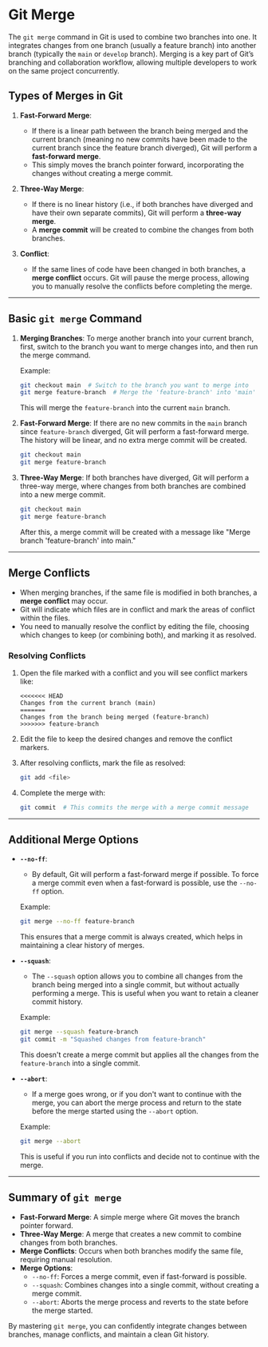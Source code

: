 # Git Merge

The `git merge` command in Git is used to combine two branches into one. It integrates changes from one branch (usually a feature branch) into another branch (typically the `main` or `develop` branch). Merging is a key part of Git’s branching and collaboration workflow, allowing multiple developers to work on the same project concurrently.

## Types of Merges in Git

1. **Fast-Forward Merge**:
   - If there is a linear path between the branch being merged and the current branch (meaning no new commits have been made to the current branch since the feature branch diverged), Git will perform a **fast-forward merge**.
   - This simply moves the branch pointer forward, incorporating the changes without creating a merge commit.

2. **Three-Way Merge**:
   - If there is no linear history (i.e., if both branches have diverged and have their own separate commits), Git will perform a **three-way merge**.
   - A **merge commit** will be created to combine the changes from both branches.

3. **Conflict**:
   - If the same lines of code have been changed in both branches, a **merge conflict** occurs. Git will pause the merge process, allowing you to manually resolve the conflicts before completing the merge.

---

## Basic `git merge` Command

1. **Merging Branches**:
   To merge another branch into your current branch, first, switch to the branch you want to merge changes into, and then run the merge command.

   Example:

   ```bash
   git checkout main  # Switch to the branch you want to merge into
   git merge feature-branch  # Merge the 'feature-branch' into 'main'
   ```

   This will merge the `feature-branch` into the current `main` branch.

2. **Fast-Forward Merge**:
   If there are no new commits in the `main` branch since `feature-branch` diverged, Git will perform a fast-forward merge. The history will be linear, and no extra merge commit will be created.

   ```bash
   git checkout main
   git merge feature-branch
   ```

3. **Three-Way Merge**:
   If both branches have diverged, Git will perform a three-way merge, where changes from both branches are combined into a new merge commit.

   ```bash
   git checkout main
   git merge feature-branch
   ```

   After this, a merge commit will be created with a message like "Merge branch 'feature-branch' into main."

---

## Merge Conflicts

- When merging branches, if the same file is modified in both branches, a **merge conflict** may occur.
- Git will indicate which files are in conflict and mark the areas of conflict within the files.
- You need to manually resolve the conflict by editing the file, choosing which changes to keep (or combining both), and marking it as resolved.

### Resolving Conflicts

1. Open the file marked with a conflict and you will see conflict markers like:

   ```text
   <<<<<<< HEAD
   Changes from the current branch (main)
   =======
   Changes from the branch being merged (feature-branch)
   >>>>>>> feature-branch
   ```

2. Edit the file to keep the desired changes and remove the conflict markers.

3. After resolving conflicts, mark the file as resolved:

   ```bash
   git add <file>
   ```

4. Complete the merge with:

   ```bash
   git commit  # This commits the merge with a merge commit message
   ```

---

## Additional Merge Options

- **`--no-ff`**:
  - By default, Git will perform a fast-forward merge if possible. To force a merge commit even when a fast-forward is possible, use the `--no-ff` option.

  Example:

  ```bash
  git merge --no-ff feature-branch
  ```

  This ensures that a merge commit is always created, which helps in maintaining a clear history of merges.

- **`--squash`**:
  - The `--squash` option allows you to combine all changes from the branch being merged into a single commit, but without actually performing a merge. This is useful when you want to retain a cleaner commit history.

  Example:

  ```bash
  git merge --squash feature-branch
  git commit -m "Squashed changes from feature-branch"
  ```

  This doesn't create a merge commit but applies all the changes from the `feature-branch` into a single commit.

- **`--abort`**:
  - If a merge goes wrong, or if you don't want to continue with the merge, you can abort the merge process and return to the state before the merge started using the `--abort` option.

  Example:

  ```bash
  git merge --abort
  ```

  This is useful if you run into conflicts and decide not to continue with the merge.

---

## Summary of `git merge`

- **Fast-Forward Merge**: A simple merge where Git moves the branch pointer forward.
- **Three-Way Merge**: A merge that creates a new commit to combine changes from both branches.
- **Merge Conflicts**: Occurs when both branches modify the same file, requiring manual resolution.
- **Merge Options**:
  - `--no-ff`: Forces a merge commit, even if fast-forward is possible.
  - `--squash`: Combines changes into a single commit, without creating a merge commit.
  - `--abort`: Aborts the merge process and reverts to the state before the merge started.

By mastering `git merge`, you can confidently integrate changes between branches, manage conflicts, and maintain a clean Git history.
